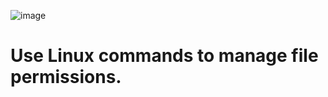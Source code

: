 
![image](https://github.com/user-attachments/assets/49a63fec-dcad-462e-ab90-3db13c1a1aa9)



# Use Linux commands to manage file permissions.
